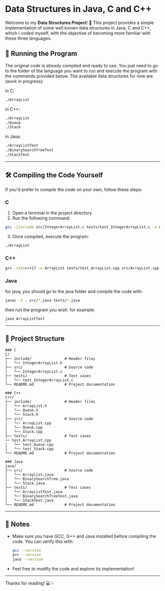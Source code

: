 # Data Structures in Java, C and C++

Welcome to my **Data Structures Project**! 🎉 This project provides a simple implementation of some well known data structures in Java, C and C++,  which I coded myself, with the objective of becoming more familiar with these three languages.

## 🚀 Running the Program

The original code is already compiled and ready to use. You just need to go to the folder of the language you want to run and execute the program with the commands provided below.
The available data structures for now are (work in progress):

in C:
```bash
./ArrayList
```

in C++:
```bash
./ArrayList
./Queue
./Stack
```

in Java:
```bash
./ArrayListTest
./BinarySearchTreeTest
./StackTest
```

---

## 🛠️ Compiling the Code Yourself

If you'd prefer to compile the code on your own, follow these steps:

### C
1. Open a terminal in the project directory.
2. Run the following command:

```bash
gcc -Iinclude src/IntegerArrayList.c tests/test_IntegerArrayList.c -o ArrayList
```

3. Once compiled, execute the program:

```bash
./ArrayList
```

### C++

```bash
g++ -std=c++17 -o ArrayList tests/test_ArrayList.cpp src/ArrayList.cpp -I include/
```

### Java    
for java, you should go to the java folder and compile the code with:

```bash
javac -d . src/*.java tests/*.java
```

then run the program you wish.
for example:
```bash
java ArrayListTest
```

---

## 📂 Project Structure

```
### C
C/
├── include/               # Header files
│   └── IntegerArrayList.h
├── src/                   # Source code
│   └── IntegerArrayList.c
├── tests/                 # Test cases
│   └── test_IntegerArrayList.c
└── README.md              # Project documentation 
```
```
### C++
C++/
├── include/               # Header files
│   └── ArrayList.h
│   └── Queue.h
│   └── Stack.h
├── src/                   # Source code
│   └── ArrayList.cpp
│   └── Queue.cpp
│   └── Stack.cpp
├── tests/                 # Test cases
── test_ArrayList.cpp
│   └── test_Queue.cpp
│   └── test_Stack.cpp
└── README.md              # Project documentation 
```
```
### Java
java/
├── src/                   # Source code
│   └── ArrayList.java
│   └── BinarySearchTree.java
│   └── Stack.java
├── tests/                 # Test cases
│   └── ArrayListTest.java
│   └── BinarySearchTreeTest.java
│   └── StackTest.java
└── README.md              # Project documentation
```

---

## 📝 Notes

- Make sure you have GCC, G++ and Java installed before compiling the code. You can verify this with:
  ```bash
  gcc --version
  g++ --version
  java --version
  ```
- Feel free to modify the code and explore its implementation!

---

Thanks for reading! 💻✨
